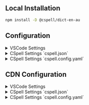 
## Local Installation

```sh
npm install -D @cspell/dict-en-au
```


## Configuration

<details>
<summary>VSCode Settings</summary>

Add the following to your VSCode settings:

**`.vscode/settings.json`**

```jsonc
{
  "cSpell.import": [
    "@cspell/dict-en-au/cspell-ext.json"
  ],
  "cSpell.language": "en-AU"
}
```

</details>

<details>
<summary>CSpell Settings `cspell.json`</summary>

**`cspell.json`**

```jsonc
{
  "import": [
    "@cspell/dict-en-au/cspell-ext.json"
  ],
  "language": "en-AU"
}
```

</details>

<details>
<summary>CSpell Settings `cspell.config.yaml`</summary>

**`cspell.config.yaml`**

```yaml
import:
  - "@cspell/dict-en-au/cspell-ext.json"
language: en-AU
```

</details>



## CDN Configuration

<details>
<summary>VSCode Settings</summary>

Add the following to your VSCode settings:

**`.vscode/settings.json`**

```jsonc
{
  "cSpell.import": [
    "https://cdn.jsdelivr.net/npm/@cspell/dict-en-au@latest/cspell-ext.json/cspell-ext.json"
  ],
  "cSpell.language": "en-AU"
}
```

</details>

<details>
<summary>CSpell Settings `cspell.json`</summary>

**`cspell.json`**

```jsonc
{
  "import": [
    "https://cdn.jsdelivr.net/npm/@cspell/dict-en-au@latest/cspell-ext.json/cspell-ext.json"
  ],
  "language": "en-AU"
}
```

</details>

<details>
<summary>CSpell Settings `cspell.config.yaml`</summary>

**`cspell.config.yaml`**

```yaml
import:
  - https://cdn.jsdelivr.net/npm/@cspell/dict-en-au@latest/cspell-ext.json/cspell-ext.json
language: en-AU
```

</details>


